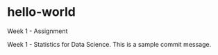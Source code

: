 # hello-world
Week 1 - Assignment


Week 1 - Statistics for Data Science.
This is a sample commit message.
